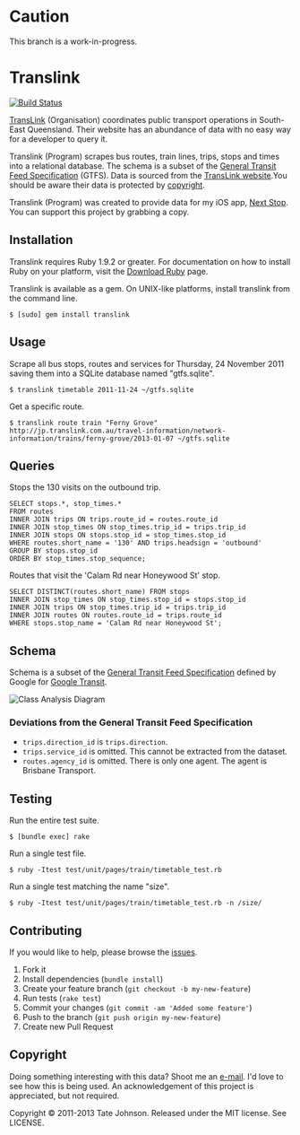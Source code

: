 # Caution

This branch is a work-in-progress.

# Translink

[![Build Status](https://secure.travis-ci.org/tatey/translink.png)](http://travis-ci.org/tatey/translink)

[TransLink](http://translink.com.au/) (Organisation) coordinates public transport operations in
South-East Queensland. Their website has an abundance of data with no easy way for a developer
to query it.

Translink (Program) scrapes bus routes, train lines, trips, stops and times into a relational database.
The schema is a subset of the [General Transit Feed Specification](https://developers.google.com/transit/gtfs/reference) (GTFS).
Data is sourced from the [TransLink website](http://translink.com.au/).You should be
aware their data is protected by [copyright](http://translink.com.au/site-information/legal/copyright).

Translink (Program) was created to provide data for my iOS app, [Next Stop](http://nextstop.me). You can support this project
by grabbing a copy.

## Installation

Translink requires Ruby 1.9.2 or greater. For documentation on how to install Ruby on your
platform, visit the [Download Ruby](http://www.ruby-lang.org/en/downloads/) page.

Translink is available as a gem. On UNIX-like platforms, install translink from the command line.

    $ [sudo] gem install translink

## Usage

Scrape all bus stops, routes and services for Thursday, 24 November 2011 saving
them into a SQLite database named "gtfs.sqlite".

    $ translink timetable 2011-11-24 ~/gtfs.sqlite

Get a specific route.

    $ translink route train "Ferny Grove" http://jp.translink.com.au/travel-information/network-information/trains/ferny-grove/2013-01-07 ~/gtfs.sqlite

## Queries

Stops the 130 visits on the outbound trip.

    SELECT stops.*, stop_times.*
    FROM routes
    INNER JOIN trips ON trips.route_id = routes.route_id
    INNER JOIN stop_times ON stop_times.trip_id = trips.trip_id
    INNER JOIN stops ON stops.stop_id = stop_times.stop_id
    WHERE routes.short_name = '130' AND trips.headsign = 'outbound'
    GROUP BY stops.stop_id
    ORDER BY stop_times.stop_sequence;

Routes that visit the 'Calam Rd near Honeywood St' stop.

    SELECT DISTINCT(routes.short_name) FROM stops
    INNER JOIN stop_times ON stop_times.stop_id = stops.stop_id
    INNER JOIN trips ON stop_times.trip_id = trips.trip_id
    INNER JOIN routes ON routes.route_id = trips.route_id
    WHERE stops.stop_name = 'Calam Rd near Honeywood St';

## Schema

Schema is a subset of the [General Transit Feed Specification](https://developers.google.com/transit/gtfs/reference)
defined by Google for [Google Transit](https://developers.google.com/transit/google-transit).

![Class Analysis Diagram](https://github.com/tatey/translink/raw/master/doc/schema.png)

### Deviations from the General Transit Feed Specification

* `trips.direction_id` is `trips.direction`.
* `trips.service_id` is omitted. This cannot be extracted from the dataset.
* `routes.agency_id` is omitted. There is only one agent. The agent is Brisbane Transport.

## Testing

Run the entire test suite.

    $ [bundle exec] rake

Run a single test file.

    $ ruby -Itest test/unit/pages/train/timetable_test.rb

Run a single test matching the name "size".

    $ ruby -Itest test/unit/pages/train/timetable_test.rb -n /size/

## Contributing

If you would like to help, please browse the [issues](https://github.com/tatey/translink/issues).

1. Fork it
2. Install dependencies (`bundle install`)
3. Create your feature branch (`git checkout -b my-new-feature`)
4. Run tests (`rake test`)
5. Commit your changes (`git commit -am 'Added some feature'`)
6. Push to the branch (`git push origin my-new-feature`)
7. Create new Pull Request

## Copyright

Doing something interesting with this data? Shoot me an [e-mail](mailto:tate@tatey.com). I'd love to see how
this is being used. An acknowledgement of this project is appreciated, but not required.

Copyright © 2011-2013 Tate Johnson. Released under the MIT license. See LICENSE.
